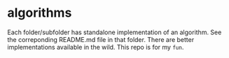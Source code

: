 algorithms
==========

Each folder/subfolder has standalone implementation of an algorithm. See the correponding README.md file in that folder.
There are better implementations available in the wild. This repo is for my `fun`. 

